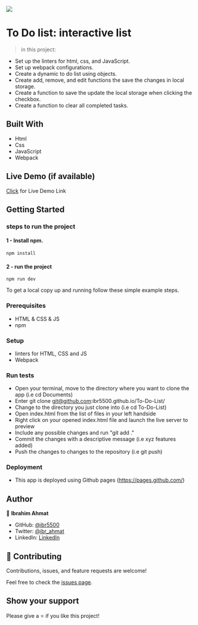 ![](https://img.shields.io/badge/Microverse-blueviolet)

# To Do list: interactive list

> in this project:
- Set up the linters for html, css, and JavaScript.
- Set up webpack configurations.
- Create a dynamic to do list using objects.
- Create add, remove, and edit functions the save the changes in local storage.
- Create a function to save the update the local storage when clicking the checkbox.
- Create a function to clear all completed tasks. 


## Built With 

- Html
- Css
- JavaScript
- Webpack


## Live Demo (if available)

[Click](https://ibr5500.github.io/To-Do-List/) for Live Demo Link

## Getting Started
### steps to run the project
#### 1 - Install npm.
```
npm install
```

#### 2 - run the project 
```
npm run dev
```


To get a local copy up and running follow these simple example steps.

### Prerequisites
- HTML & CSS & JS
- npm 

### Setup
- linters for HTML, CSS and JS
- Webpack

### Run tests

- Open your terminal, move to the directory where you want to clone the app (i.e cd Documents) 
- Enter git clone git@github.com:ibr5500.github.io/To-Do-List/ 
- Change to the directory you just clone into (i.e cd To-Do-List)
- Open index.html from the list of files in your left handside
- Right click on your opened index.html file and launch the live server to preview
- Include any possible changes and run "git add ." 
- Commit the changes with a descriptive message (i.e xyz features added) 
- Push the changes to changes to the repository (i.e git push)

### Deployment
- This app is deployed using Github pages (https://pages.github.com/)

## Author

👤 **Ibrahim Ahmat**

- GitHub: [@ibr5500](https://github.com/ibr5500)
- Twitter: [@ibr_ahmat](https://twitter.com/ibr_ahmat)
- LinkedIn: [LinkedIn](https://www.linkedin.com/in/ibrahim-ahmat-b5513b1a6/)


## 🤝 Contributing

Contributions, issues, and feature requests are welcome!

Feel free to check the [issues page](../../issues/).

## Show your support

Please give a ⭐️ if you like this project!


